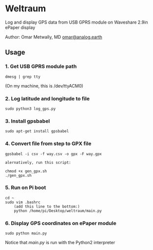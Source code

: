 # Weltraum 
Log and display GPS data from USB GPRS module 
on Waveshare 2.9in ePaper display

Author: Omar Metwally, MD
        omar@analog.earth

## Usage
### 1. Get USB GPRS module path
```
dmesg | grep tty
```
(On my machine, this is /dev/ttyACM0)

### 2. Log latitude and longitude to file
```
sudo python3 log_gps.py
```

### 3. Install gpsbabel
```
sudo apt-get install gpsbabel
```

### 4. Convert file from step to GPX file 
```
gpsbabel -i csv -f way.csv -o gpx -F way.gpx

alernatively, run this script:

chmod +x gen_gpx.sh
./gen_gpx.sh

```

### 5. Run on Pi boot
```
cd ~
sudo vim .bashrc
    (add this line to the bottom:)
    python /home/pi/Desktop/weltraum/main.py 
```
### 6. Display GPS coordinates on ePaper module
```
sudo python main.py
```
Notice that *main.py* is run with the Python2 interpreter


